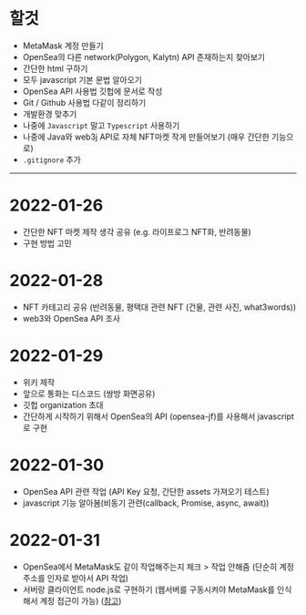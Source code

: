 # 할것
- MetaMask 계정 만들기
- OpenSea의 다른 network(Polygon, Kalytn) API 존재하는지 찾아보기
- 간단한 html 구하기
- 모두 javascript 기본 문법 알아오기
- OpenSea API 사용법 깃헙에 문서로 작성
- Git / Github 사용법 다같이 정리하기
- 개발환경 맞추기
- 나중에 `Javascript` 말고 `Typescript` 사용하기
- 나중에 Java와 web3j API로 자체 NFT마켓 작게 만들어보기 (매우 간단한 기능으로)
- `.gitignore` 추가

---
# 2022-01-26
- 간단한 NFT 마켓 제작 생각 공유 (e.g. 라이프로그 NFT화, 반려동물)
- 구현 방법 고민

# 2022-01-28
- NFT 카테고리 공유 (반려동물, 평택대 관련 NFT (건물, 관련 사진, what3words))
- web3와 OpenSea API 조사

# 2022-01-29
- 위키 제작
- 앞으로 통화는 디스코드 (쌍방 화면공유)
- 깃헙 organization 초대
- 간단하게 시작하기 위해서 OpenSea의 API (opensea-jf)를 사용해서 javascript로 구현

# 2022-01-30
- OpenSea API 관련 작업 (API Key 요청, 간단한 assets 가져오기 테스트)
- javascript 기능 알아봄(비동기 관련(callback, Promise, async, await))

# 2022-01-31
- OpenSea에서 MetaMask도 같이 작업해주는지 체크 > 작업 안해줌 (단순히 계정주소를 인자로 받아서 API 작업)
- 서버랑 클라이언트 node.js로 구현하기 (웹서버를 구동시켜야 MetaMask를 인식해서 계정 접근이 가능) ([참고](https://velog.io/@goody/NodeJs-Express-%EB%A1%9C-%EC%9B%B9%EC%84%9C%EB%B2%84-%EA%B5%AC%EC%B6%95%ED%95%98%EA%B8%B0))








